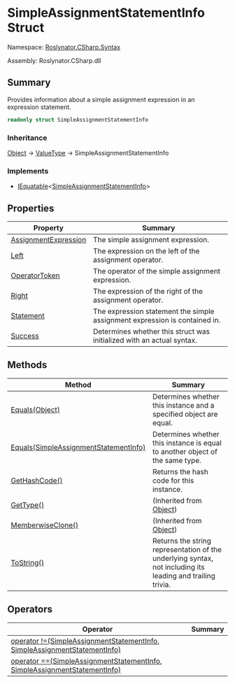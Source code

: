 # SimpleAssignmentStatementInfo Struct

Namespace: [Roslynator.CSharp.Syntax](../README.md)

Assembly: Roslynator\.CSharp\.dll

## Summary

Provides information about a simple assignment expression in an expression statement\.

```csharp
readonly struct SimpleAssignmentStatementInfo
```

### Inheritance

[Object](https://docs.microsoft.com/en-us/dotnet/api/system.object) &#x2192; [ValueType](https://docs.microsoft.com/en-us/dotnet/api/system.valuetype) &#x2192; SimpleAssignmentStatementInfo

### Implements

* [IEquatable](https://docs.microsoft.com/en-us/dotnet/api/system.iequatable-1)\<[SimpleAssignmentStatementInfo](./README.md)>

## Properties

| Property | Summary |
| -------- | ------- |
| [AssignmentExpression](AssignmentExpression/README.md) | The simple assignment expression\. |
| [Left](Left/README.md) | The expression on the left of the assignment operator\. |
| [OperatorToken](OperatorToken/README.md) | The operator of the simple assignment expression\. |
| [Right](Right/README.md) | The expression of the right of the assignment operator\. |
| [Statement](Statement/README.md) | The expression statement the simple assignment expression is contained in\. |
| [Success](Success/README.md) | Determines whether this struct was initialized with an actual syntax\. |

## Methods

| Method | Summary |
| ------ | ------- |
| [Equals(Object)](Equals/README.md) | Determines whether this instance and a specified object are equal\. |
| [Equals(SimpleAssignmentStatementInfo)](Equals/README.md) | Determines whether this instance is equal to another object of the same type\. |
| [GetHashCode()](GetHashCode/README.md) | Returns the hash code for this instance\. |
| [GetType()](https://docs.microsoft.com/en-us/dotnet/api/system.object.gettype) |  \(Inherited from [Object](https://docs.microsoft.com/en-us/dotnet/api/system.object)\) |
| [MemberwiseClone()](https://docs.microsoft.com/en-us/dotnet/api/system.object.memberwiseclone) |  \(Inherited from [Object](https://docs.microsoft.com/en-us/dotnet/api/system.object)\) |
| [ToString()](ToString/README.md) | Returns the string representation of the underlying syntax, not including its leading and trailing trivia\. |

## Operators

| Operator | Summary |
| -------- | ------- |
| [operator !=(SimpleAssignmentStatementInfo, SimpleAssignmentStatementInfo)](op_Inequality/README.md) | |
| [operator ==(SimpleAssignmentStatementInfo, SimpleAssignmentStatementInfo)](op_Equality/README.md) | |

